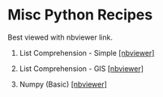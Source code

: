 # Misc Python Recipes

Best viewed with nbviewer link.

1. List Comprehension - Simple [[nbviewer]](https://nbviewer.jupyter.org/github/danagerous/jupyter-notebooks/blob/master/misc/List%20Comprehension%20-%20Simple.ipynb)

2. List Comprehension - GIS [[nbviewer]](https://nbviewer.jupyter.org/github/danagerous/jupyter-notebooks/blob/master/misc/List%20Comprehension%20-%20GIS.ipynb)

3. Numpy (Basic) [[nbviewer]](https://nbviewer.jupyter.org/github/danagerous/jupyter-notebooks/blob/master/misc/ml/numpy-examples.ipynb)